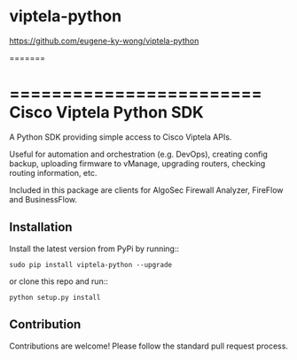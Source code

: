 # viptela-python
https://github.com/eugene-ky-wong/viptela-python

=======

========================
Cisco Viptela Python SDK
========================

A Python SDK providing simple access to Cisco Viptela APIs.

Useful for automation and orchestration (e.g. DevOps), creating config backup, uploading firmware to vManage, upgrading routers, checking routing information, etc.

Included in this package are clients for AlgoSec Firewall Analyzer, FireFlow and BusinessFlow.

Installation
------------

Install the latest version from PyPi by running::

    sudo pip install viptela-python --upgrade

or clone this repo and run::

    python setup.py install

Contribution
------------

Contributions are welcome! Please follow the standard pull request process.




